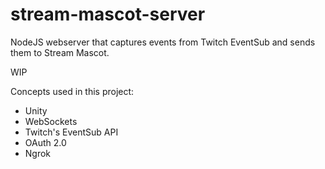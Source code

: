# stream-mascot-server
NodeJS webserver that captures events from Twitch EventSub and sends them to Stream Mascot.

WIP

Concepts used in this project:
- Unity
- WebSockets
- Twitch's EventSub API
- OAuth 2.0
- Ngrok